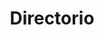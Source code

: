 ---
layout: page
title: Directorio
#background_style: bg-info
#background_image: url('/assets/img/backgrounds/image-from-rawpixel-id-1199650-jpeg.jpg')
# Add a link to the the top menu
background_image_: /assets/img/backgrounds/image-from-rawpixel-id-1199650-jpeg.jpg

menus:
  header:
    title: Links
    weight: 2

user: Dra. Marisol Flores
image: assets/img/members/person7.jpg
summary: Estudió matemáticas aplicadas en la Universidad Autónoma de Coahuila. Posteriormente obtuvo una maestría en cómputo científico en la Universidad de British Columbia (BC, Canadá) y un doctorado en ciencias computacionales en el Instituto Nacional de Astrofísica, Óptica y Electrónica (Puebla, México). Sus intereses de investigación se centran en el aprendizaje automático, el análisis de redes y la intersección entre la inteligencia artificial y las humanidades.

id_: Mari1
correo: mflores@enesmorelia.unam.mx


sections:
- type: member-inf.html
  section_id: memberMarisol
  user: Dra. Marisol Flores
  image: /assets/img/members/person7.jpg
  summary: Estudió matemáticas aplicadas en la Universidad Autónoma de Coahuila. Posteriormente obtuvo una maestría en cómputo científico en la Universidad de British Columbia (BC, Canadá) y un doctorado en ciencias computacionales en el Instituto Nacional de Astrofísica, Óptica y Electrónica (Puebla, México). Sus intereses de investigación se centran en el aprendizaje automático, el análisis de redes y la intersección entre la inteligencia artificial y las humanidades.
  mail: mflores@enesmorelia.unam.mx
  phone: (443) 6893500 Ext. 80526 
  #location:  Edificio I. Cubículo 403

- type: timeline.html
  section_id: timelineMari
  title: Trayectoria
  background_style: bg-dark text-primary
  last_image: /assets/img/timeline-end.png
  actions:
    - image: /assets/img/portfolio/thumbnails/1.jpg
      title: >+
        2017-2018
        **Humble Beginnings**
      text: >-
        We begun with small group of people willing to work hard and make our
        teaching skills worth , in front of all others!
    - image: /assets/img/portfolio/thumbnails/2.jpg
      title: >+
        November 2019
        An Coaching started
      text: >-
        We started to gather like minded people and started our stategies
        and future plans to them. As a result , interested people joined us!


---